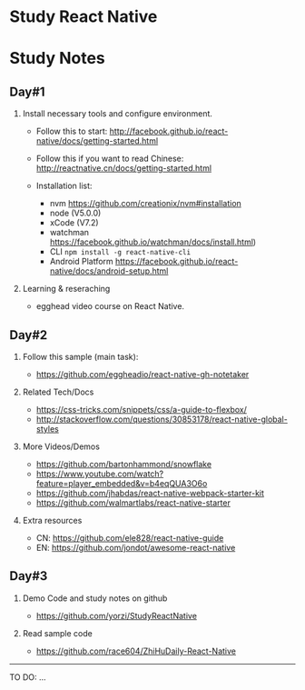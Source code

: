 # Study React Native

# Study Notes

## Day#1
1. Install necessary tools and configure environment.
    * Follow this to start:
      http://facebook.github.io/react-native/docs/getting-started.html

    * Follow this if you want to read Chinese:
      http://reactnative.cn/docs/getting-started.html

    * Installation list:
        - nvm
          https://github.com/creationix/nvm#installation
        - node (V5.0.0)
        - xCode (V7.2)
        - watchman
          https://facebook.github.io/watchman/docs/install.html)
        - CLI `npm install -g react-native-cli`
        - Android Platform
          https://facebook.github.io/react-native/docs/android-setup.html

2. Learning & reseraching
    * egghead video course on React Native.


## Day#2
1. Follow this sample (main task):
    * https://github.com/eggheadio/react-native-gh-notetaker

2. Related Tech/Docs
    * https://css-tricks.com/snippets/css/a-guide-to-flexbox/
    * http://stackoverflow.com/questions/30853178/react-native-global-styles

3. More Videos/Demos
    * https://github.com/bartonhammond/snowflake
    * https://www.youtube.com/watch?feature=player_embedded&v=b4eqQUA3O6o
    * https://github.com/jhabdas/react-native-webpack-starter-kit
    * https://github.com/walmartlabs/react-native-starter

4. Extra resources
    * CN: https://github.com/ele828/react-native-guide
    * EN: https://github.com/jondot/awesome-react-native

## Day#3
1. Demo Code and study notes on github
    * https://github.com/yorzi/StudyReactNative

2. Read sample code
    * https://github.com/race604/ZhiHuDaily-React-Native


---
TO DO: ...